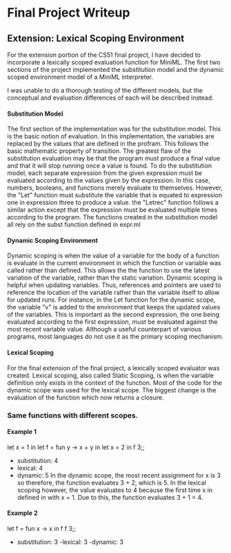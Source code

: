 # Final Project Writeup
## Extension: Lexical Scoping Environment

For the extension portion of the CS51 final project, I have decided to incorporate a lexically scoped evaluation function for MiniML. The first two sections of the project implemented the substitution model and the dynamic scoped environment model of a MiniML interpreter. 

I was unable to do a thorough testing of the different models, but the conceptual and evaluation differences of each will be described instead. 

#### Substitution Model
The first section of the implementation was for the substitution model. This is the basic notion of evaluation. In this implementation, the variables are replaced by the values that are defined in the profram. This follows the basic mathematic property of transition. The greatest flaw of the substitution evaluation may be that the program must produce a final value and that it will stop running once a value is found. To do the substitution model, each separate expression from the given expression must be evaluated according to the values given by the expression. In this case, numbers, booleans, and functions merely evaluate to themselves. However, the "Let" function must substitute the variable that is equated to expression one in expression three to produce a value. the "Letrec" function follows a similar action except that the expression must be evaluated multiple times according to the program. The functions created in the substitution model all rely on the subst function defined in expr.ml

#### Dynamic Scoping Environment
Dynamic scoping is when the value of a variable for the body of a function is evaluate in the current environment in which the function or variable was called rather than defined. This allows the the function to use the latest variation of the variable, rather than the static variation. Dynamic scoping is helpful when updating variables. Thus, references and pointers are used to reference the location of the variable rather than the variable itself to allow for updated runs. For instance, in the Let function for the dynamic scope, the variable "v" is  added to the environment that keeps the updated values of the variables. This is important as the second expression, the one being evaluated according to the first expression, must be evaluated against the most recent variable value. Although a useful counterpart of various programs, most languages do not use it as the primary scoping mechanism.

#### Lexical Scoping
For the final extension of the final project, a lexically scoped evaluator was created. Lexical scoping, also called Static Scoping, is when the variable definition only exists in the context of the function. Most of the code for the dynamic scope was used for the lexical scope. The biggest change is the evaluation of the function which now returns a closure. 

### Same functions with different scopes.
#### Example 1
let x = 1 in
let f = fun y -> x + y in
let x = 2 in 
f 3;;
- substitution: 4
- lexical: 4
- dynamic: 5
In the dynamic scope, the most recent assignment for x is 3 so therefore, the function evaluates 3 + 2, which is 5. In the lexical scoping however, the value evaluates to 4 because the first time x in defined in with x = 1. Due to this, the function evaluates 3 + 1 = 4.

#### Example 2
let f  = fun x -> x in f f 3;;
- substitution: 3
-lexical: 3
-dynamic: 3

